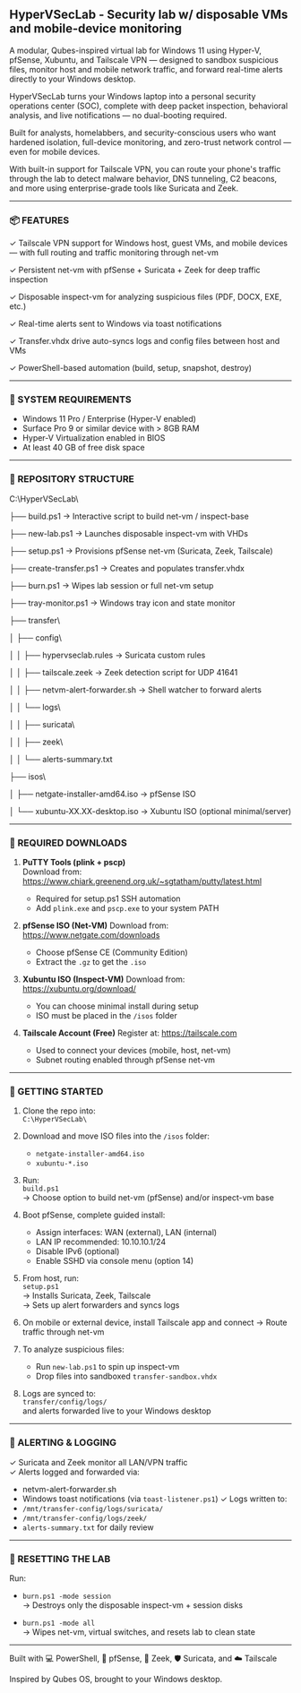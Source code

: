 ## HyperVSecLab - Security lab w/ disposable VMs and mobile-device monitoring

A modular, Qubes-inspired virtual lab for Windows 11 using Hyper-V, pfSense, Xubuntu, and Tailscale VPN — designed to sandbox suspicious files, monitor host and mobile network traffic, and forward real-time alerts directly to your Windows desktop.

HyperVSecLab turns your Windows laptop into a personal security operations center (SOC), complete with deep packet inspection, behavioral analysis, and live notifications — no dual-booting required.

Built for analysts, homelabbers, and security-conscious users who want hardened isolation, full-device monitoring, and zero-trust network control — even for mobile devices.

With built-in support for Tailscale VPN, you can route your phone's traffic through the lab to detect malware behavior, DNS tunneling, C2 beacons, and more using enterprise-grade tools like Suricata and Zeek.

-----

### 📦 FEATURES

✓ Tailscale VPN support for Windows host, guest VMs, and mobile devices — with full routing and traffic monitoring through net-vm

✓ Persistent net-vm with pfSense + Suricata + Zeek for deep traffic inspection

✓ Disposable inspect-vm for analyzing suspicious files (PDF, DOCX, EXE, etc.)

✓ Real-time alerts sent to Windows via toast notifications

✓ Transfer.vhdx drive auto-syncs logs and config files between host and VMs

✓ PowerShell-based automation (build, setup, snapshot, destroy)

-----

### 🧰 SYSTEM REQUIREMENTS

- Windows 11 Pro / Enterprise (Hyper-V enabled)
- Surface Pro 9 or similar device with > 8GB RAM
- Hyper-V Virtualization enabled in BIOS
- At least 40 GB of free disk space

-----

### 🧱 REPOSITORY STRUCTURE

C:\HyperVSecLab\

├── build.ps1                  → Interactive script to build net-vm / inspect-base

├── new-lab.ps1                → Launches disposable inspect-vm with VHDs

├── setup.ps1                  → Provisions pfSense net-vm (Suricata, Zeek, Tailscale)

├── create-transfer.ps1        → Creates and populates transfer.vhdx

├── burn.ps1                   → Wipes lab session or full net-vm setup

├── tray-monitor.ps1           → Windows tray icon and state monitor

├── transfer\

│   ├── config\

│   │   ├── hypervseclab.rules     → Suricata custom rules

│   │   ├── tailscale.zeek         → Zeek detection script for UDP 41641

│   │   ├── netvm-alert-forwarder.sh → Shell watcher to forward alerts

│   │   └── logs\

│   │       ├── suricata\

│   │       ├── zeek\

│   │       └── alerts-summary.txt

├── isos\

│   ├── netgate-installer-amd64.iso → pfSense ISO

│   └── xubuntu-XX.XX-desktop.iso   → Xubuntu ISO (optional minimal/server)

-----

### 🧩 REQUIRED DOWNLOADS

1. **PuTTY Tools (plink + pscp)**  
   Download from: https://www.chiark.greenend.org.uk/~sgtatham/putty/latest.html  
   - Required for setup.ps1 SSH automation  
   - Add `plink.exe` and `pscp.exe` to your system PATH  

2. **pfSense ISO (Net-VM)**
   Download from: https://www.netgate.com/downloads  
   - Choose pfSense CE (Community Edition)  
   - Extract the `.gz` to get the `.iso`  

3. **Xubuntu ISO (Inspect-VM)**
   Download from: https://xubuntu.org/download/  
   - You can choose minimal install during setup  
   - ISO must be placed in the `/isos` folder  

4. **Tailscale Account (Free)**
   Register at: https://tailscale.com  
   - Used to connect your devices (mobile, host, net-vm)
   - Subnet routing enabled through pfSense net-vm

-----

### 🚀 GETTING STARTED

1. Clone the repo into:  
   `C:\HyperVSecLab\`

2. Download and move ISO files into the `/isos` folder:
   - `netgate-installer-amd64.iso`
   - `xubuntu-*.iso`

3. Run:  
   `build.ps1`  
   → Choose option to build net-vm (pfSense) and/or inspect-vm base

4. Boot pfSense, complete guided install:
   - Assign interfaces: WAN (external), LAN (internal)
   - LAN IP recommended: 10.10.10.1/24
   - Disable IPv6 (optional)
   - Enable SSHD via console menu (option 14)

5. From host, run:  
   `setup.ps1`  
   → Installs Suricata, Zeek, Tailscale  
   → Sets up alert forwarders and syncs logs

6. On mobile or external device, install Tailscale app and connect
   → Route traffic through net-vm

7. To analyze suspicious files:
   - Run `new-lab.ps1` to spin up inspect-vm
   - Drop files into sandboxed `transfer-sandbox.vhdx`

8. Logs are synced to:  
   `transfer/config/logs/`  
   and alerts forwarded live to your Windows desktop

-----

### 📣 ALERTING & LOGGING

✓ Suricata and Zeek monitor all LAN/VPN traffic  
✓ Alerts logged and forwarded via:
   - netvm-alert-forwarder.sh
   - Windows toast notifications (via `toast-listener.ps1`)
✓ Logs written to:
   - `/mnt/transfer-config/logs/suricata/`
   - `/mnt/transfer-config/logs/zeek/`
   - `alerts-summary.txt` for daily review

-----

### 🧼 RESETTING THE LAB

Run:

- `burn.ps1 -mode session`  
  → Destroys only the disposable inspect-vm + session disks

- `burn.ps1 -mode all`  
  → Wipes net-vm, virtual switches, and resets lab to clean state

-----

Built with 💻 PowerShell, 🔐 pfSense, 🧠 Zeek, 🛡️ Suricata, and ☁️ Tailscale  

Inspired by Qubes OS, brought to your Windows desktop.
